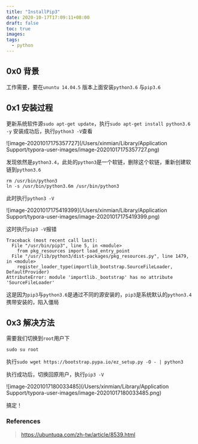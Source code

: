 ```yaml
---
title: "InstallPip3"
date: 2020-10-17T17:09:11+08:00
draft: false
toc: true
images:
tags: 
  - python
---
```


## 0x0 背景

工作需要，要在`ununtu 14.04.5` 版本上面安装`python3.6` 与`pip3.6` 

## 0x1 安装过程

更新系统软件源`sudo apt-get update`，执行`sudo apt-get install python3.6 -y` 安装成功后，执行`python3 -V`查看

![image-20201017175357727](/Users/xinmian/Library/Application Support/typora-user-images/image-20201017175357727.png)

发现依然是`python3.4`，此处的`python3`是一个软链，删除这个软链，重新创建软链到`python3.6` 

```shell
rm /usr/bin/python3
ln -s /usr/bin/python3.6m /usr/bin/python3
```

此时执行`python3 -V`

![image-20201017175419399](/Users/xinmian/Library/Application Support/typora-user-images/image-20201017175419399.png)

这时执行`pip3 -V`报错

```
Traceback (most recent call last):
  File "/usr/bin/pip3", line 5, in <module>
    from pkg_resources import load_entry_point
  File "/usr/lib/python3/dist-packages/pkg_resources.py", line 1479, in <module>
    register_loader_type(importlib_bootstrap.SourceFileLoader, DefaultProvider)
AttributeError: module 'importlib._bootstrap' has no attribute 'SourceFileLoader'
```

这是因为`pip3`与`python3.6`是通过不同的源安装的，`pip3`是系统默认的`python3.4`携带安装的，陷入僵局

## 0x3 解决方法

需要我们切换到`root`用户下

```shell
sudo su root
```

执行`sudo wget https://bootstrap.pypa.io/ez_setup.py -O - | python3`

执行成功后，切换回原用户，执行`pip3 -V`

![image-20201017180033485](/Users/xinmian/Library/Application Support/typora-user-images/image-20201017180033485.png)

搞定！



### References

> https://ubuntuqa.com/zh-tw/article/8539.html

